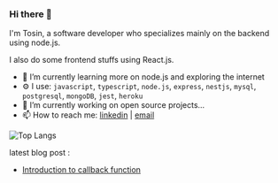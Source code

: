 ### Hi there 👋

I'm Tosin, a software developer who specializes mainly on the backend using node.js.

I also do some frontend stuffs using React.js.


 - 🌱 I’m currently learning more on node.js and exploring the internet
 -  ⚙ I use: `javascript`, `typescript`, `node.js`, `express`, `nestjs`,  `mysql`, `postgresql`, `mongoDB`, `jest`,  `heroku` 
 - 🔭 I’m currently working on open source projects...
- 📫 How to reach me: [linkedin](https://www.linkedin.com/in/tosin-oladeji-4395551ab/)  | [email](mailto:oladejit3@gmail.com)



![Top Langs](https://github-readme-stats.vercel.app/api/top-langs/?username=Tosin-webdev&layout=compact&theme=vision-friendly-dark)

latest blog post : 
 - [Introduction to callback function](https://medium.com/@oladejit3/introduction-to-callback-functions-2f67fc1af483)

<!--
**Tosin-webdev/Tosin-webdev** is a ✨ _special_ ✨ repository because its `README.md` (this file) appears on your GitHub profile.

Here are some ideas to get you started:

- 🔭 I’m currently working on ...
- 🌱 I’m currently learning ...
- 👯 I’m looking to collaborate on ...
- 🤔 I’m looking for help with ...
- 💬 Ask me about ...
- 📫 How to reach me: ...
- 😄 Pronouns: ...
- ⚡ Fun fact: ...
-->
